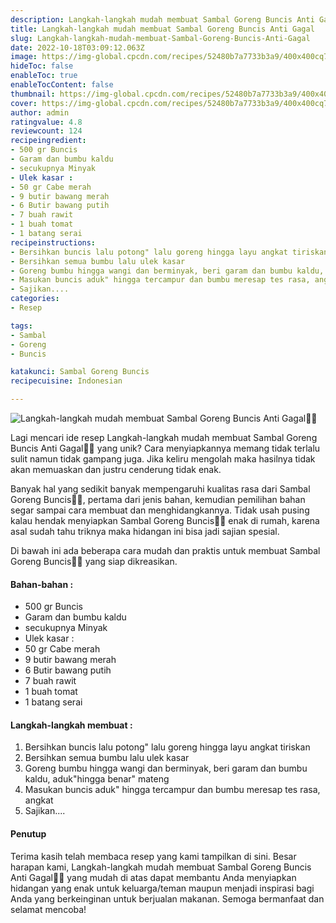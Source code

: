 ```yaml
---
description: Langkah-langkah mudah membuat Sambal Goreng Buncis Anti Gagal"
title: Langkah-langkah mudah membuat Sambal Goreng Buncis Anti Gagal
slug: Langkah-langkah-mudah-membuat-Sambal-Goreng-Buncis-Anti-Gagal
date: 2022-10-18T03:09:12.063Z
image: https://img-global.cpcdn.com/recipes/52480b7a7733b3a9/400x400cq70/photo.jpg
hideToc: false
enableToc: true
enableTocContent: false
thumbnail: https://img-global.cpcdn.com/recipes/52480b7a7733b3a9/400x400cq70/photo.jpg
cover: https://img-global.cpcdn.com/recipes/52480b7a7733b3a9/400x400cq70/photo.jpg
author: admin
ratingvalue: 4.8
reviewcount: 124
recipeingredient:
- 500 gr Buncis
- Garam dan bumbu kaldu
- secukupnya Minyak
- Ulek kasar :
- 50 gr Cabe merah
- 9 butir bawang merah
- 6 Butir bawang putih
- 7 buah rawit
- 1 buah tomat
- 1 batang serai
recipeinstructions:
- Bersihkan buncis lalu potong" lalu goreng hingga layu angkat tiriskan
- Bersihkan semua bumbu lalu ulek kasar
- Goreng bumbu hingga wangi dan berminyak, beri garam dan bumbu kaldu, aduk"hingga benar" mateng
- Masukan buncis aduk" hingga tercampur dan bumbu meresap tes rasa, angkat
- Sajikan....
categories:
- Resep

tags:
- Sambal
- Goreng
- Buncis

katakunci: Sambal Goreng Buncis
recipecuisine: Indonesian

---
```


![Langkah-langkah mudah membuat Sambal Goreng Buncis Anti Gagal👩‍🍳](https://img-global.cpcdn.com/recipes/52480b7a7733b3a9/400x400cq70/photo.jpg)

Lagi mencari ide resep Langkah-langkah mudah membuat Sambal Goreng Buncis Anti Gagal👩‍🍳 yang unik? Cara menyiapkannya memang tidak terlalu sulit namun tidak gampang juga. Jika keliru mengolah maka hasilnya tidak akan memuaskan dan justru cenderung tidak enak.

Banyak hal yang sedikit banyak mempengaruhi kualitas rasa dari Sambal Goreng Buncis👩‍🍳, pertama dari jenis bahan, kemudian pemilihan bahan segar sampai cara membuat dan menghidangkannya. Tidak usah pusing kalau hendak menyiapkan Sambal Goreng Buncis👩‍🍳 enak di rumah, karena asal sudah tahu triknya maka hidangan ini bisa jadi sajian spesial.

Di bawah ini ada beberapa cara mudah dan praktis untuk membuat Sambal Goreng Buncis👩‍🍳 yang siap dikreasikan.

<!--inarticleads1-->

#### Bahan-bahan :

- 500 gr Buncis
- Garam dan bumbu kaldu
- secukupnya Minyak
- Ulek kasar :
- 50 gr Cabe merah
- 9 butir bawang merah
- 6 Butir bawang putih
- 7 buah rawit
- 1 buah tomat
- 1 batang serai

<!--inarticleads2-->

#### Langkah-langkah membuat :

1. Bersihkan buncis lalu potong" lalu goreng hingga layu angkat tiriskan
1. Bersihkan semua bumbu lalu ulek kasar
1. Goreng bumbu hingga wangi dan berminyak, beri garam dan bumbu kaldu, aduk"hingga benar" mateng
1. Masukan buncis aduk" hingga tercampur dan bumbu meresap tes rasa, angkat
1. Sajikan....

#### Penutup

Terima kasih telah membaca resep yang kami tampilkan di sini. Besar harapan kami, Langkah-langkah mudah membuat Sambal Goreng Buncis Anti Gagal👩‍🍳 yang mudah di atas dapat membantu Anda menyiapkan hidangan yang enak untuk keluarga/teman maupun menjadi inspirasi bagi Anda yang berkeinginan untuk berjualan makanan. Semoga bermanfaat dan selamat mencoba!